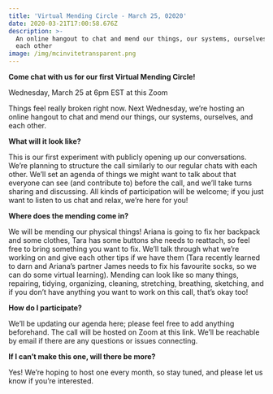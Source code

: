 ```yaml
---
title: 'Virtual Mending Circle - March 25, 02020'
date: 2020-03-21T17:00:58.676Z
description: >-
  An online hangout to chat and mend our things, our systems, ourselves, and
  each other
image: /img/mcinvitetransparent.png
---
```

**Come chat with us for our first Virtual Mending Circle!**

Wednesday, March 25 at 6pm EST at this Zoom

Things feel really broken right now. Next Wednesday, we’re hosting an online hangout to chat and mend our things, our systems, ourselves, and each other.

**What will it look like?**

This is our first experiment with publicly opening up our conversations. We’re planning to structure the call similarly to our regular chats with each other. We’ll set an agenda of things we might want to talk about that everyone can see (and contribute to) before the call, and we’ll take turns sharing and discussing. All kinds of participation will be welcome; if you just want to listen to us chat and relax, we’re here for you!

**Where does the mending come in?**

We will be mending our physical things! Ariana is going to fix her backpack and some clothes, Tara has some buttons she needs to reattach, so feel free to bring something you want to fix. We’ll talk through what we’re working on and give each other tips if we have them (Tara recently learned to darn and Ariana’s partner James needs to fix his favourite socks, so we can do some virtual learning). Mending can look like so many things, repairing, tidying, organizing, cleaning, stretching, breathing, sketching, and if you don’t have anything you want to work on this call, that’s okay too!

**How do I participate?**

We’ll be updating our agenda here; please feel free to add anything beforehand. The call will be hosted on Zoom at this link. We’ll be reachable by email if there are any questions or issues connecting.

**If I can’t make this one, will there be more?**

Yes! We’re hoping to host one every month, so stay tuned, and please let us know if you’re interested.

